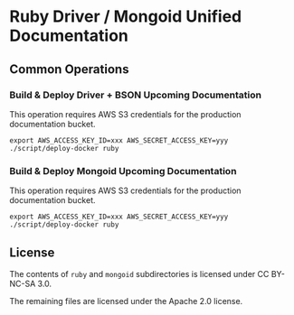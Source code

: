 # Ruby Driver / Mongoid Unified Documentation

## Common Operations

### Build & Deploy Driver + BSON Upcoming Documentation

This operation requires AWS S3 credentials for the production documentation
bucket.

    export AWS_ACCESS_KEY_ID=xxx AWS_SECRET_ACCESS_KEY=yyy
    ./script/deploy-docker ruby

### Build & Deploy Mongoid Upcoming Documentation

This operation requires AWS S3 credentials for the production documentation
bucket.

    export AWS_ACCESS_KEY_ID=xxx AWS_SECRET_ACCESS_KEY=yyy
    ./script/deploy-docker ruby

## License

The contents of `ruby` and `mongoid` subdirectories is licensed under
CC BY-NC-SA 3.0.

The remaining files are licensed under the Apache 2.0 license.

